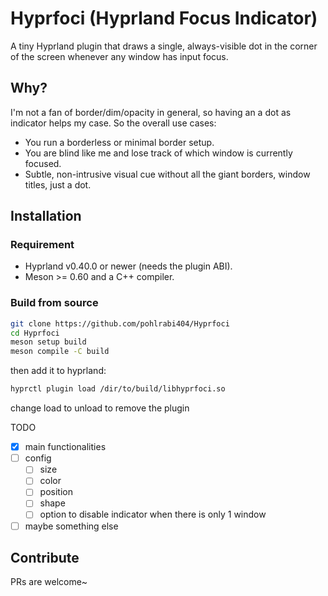 # Hyprfoci (Hyprland Focus Indicator)
A tiny Hyprland plugin that draws a single, always-visible dot in the corner of the screen whenever any window has input focus.

## Why?
I'm not a fan of border/dim/opacity in general, so having an a dot as indicator helps my case.
So the overall use cases: 
- You run a borderless or minimal border setup.
- You are blind like me and lose track of which window is currently focused.
- Subtle, non-intrusive visual cue without all the giant borders, window titles, just a dot.

## Installation
### Requirement
- Hyprland v0.40.0 or newer (needs the plugin ABI).
- Meson >= 0.60 and a C++ compiler. 

### Build from source
```bash
git clone https://github.com/pohlrabi404/Hyprfoci
cd Hyprfoci
meson setup build
meson compile -C build
```
then add it to hyprland:
```bash
hyprctl plugin load /dir/to/build/libhyprfoci.so
```
change load to unload to remove the plugin

TODO
- [x] main functionalities
- [ ] config
    - [ ] size
    - [ ] color
    - [ ] position
    - [ ] shape
    - [ ] option to disable indicator when there is only 1 window
- [ ] maybe something else

## Contribute
PRs are welcome~
